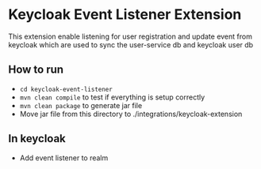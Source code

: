 # Keycloak Event Listener Extension
This extension enable listening for user registration and update event from keycloak which are used to sync the user-service db and keycloak user db

## How to run
* `cd keycloak-event-listener`
* `mvn clean compile` to test if everything is setup correctly
* `mvn clean package` to generate jar file
* Move jar file from this directory to ./integrations/keycloak-extension

## In keycloak
* Add event listener to realm